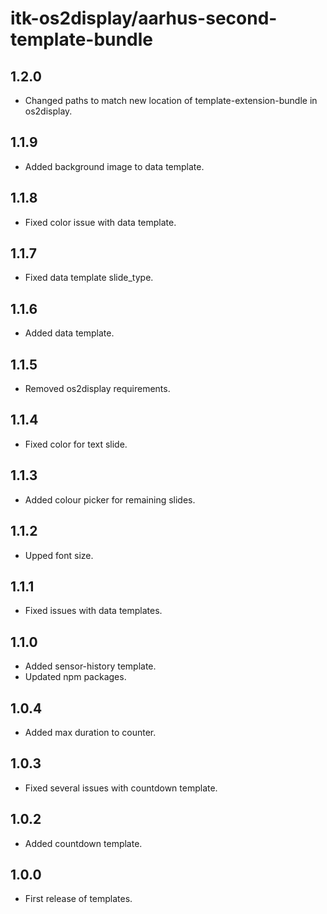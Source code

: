 # itk-os2display/aarhus-second-template-bundle

## 1.2.0

* Changed paths to match new location of template-extension-bundle in os2display.

## 1.1.9

* Added background image to data template.

## 1.1.8

* Fixed color issue with data template.

## 1.1.7

* Fixed data template slide_type.

## 1.1.6

* Added data template.

## 1.1.5

* Removed os2display requirements.

## 1.1.4

* Fixed color for text slide.

## 1.1.3

* Added colour picker for remaining slides.

## 1.1.2

* Upped font size.

## 1.1.1

* Fixed issues with data templates.

## 1.1.0

* Added sensor-history template.
* Updated npm packages.

## 1.0.4

* Added max duration to counter.

## 1.0.3

* Fixed several issues with countdown template.

## 1.0.2

* Added countdown template.

## 1.0.0

* First release of templates.
